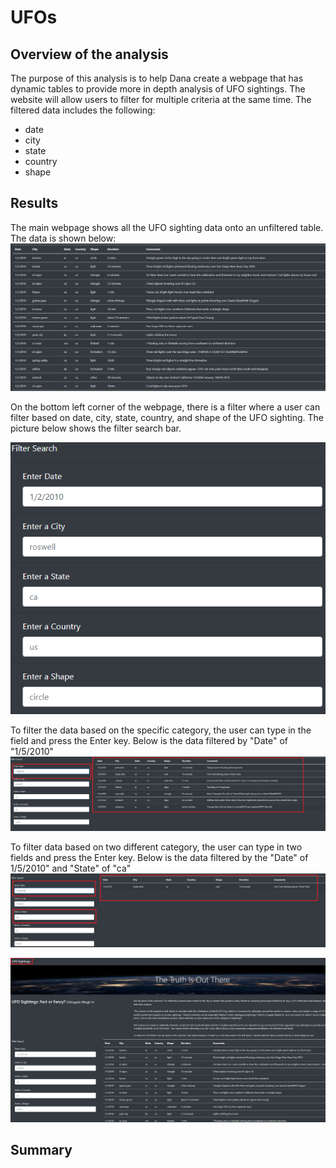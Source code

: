# UFOs

## Overview of the analysis
The purpose of this analysis is to help Dana create a webpage that has dynamic tables to provide more in depth analysis of UFO sightings. The website will allow users to filter for multiple criteria at the same time. The filtered data includes the following:

- date
- city
- state
- country 
- shape

## Results
The main webpage shows all the UFO sighting data onto an unfiltered table. The data is shown below:
![](Resources/Unfiltered_Data_Table.PNG)

On the bottom left corner of the webpage, there is a filter where a user can filter based on date, city, state, country, and shape of the UFO sighting. The picture below shows the filter search bar.

![](Resources/Filter_Search_Bar.PNG)

To filter the data based on the specific category, the user can type in the field and press the Enter key. Below is the data filtered by "Date" of "1/5/2010"
![](Resources/Filter_by_Date.PNG)


To filter data based on two different category, the user can type in two fields and press the Enter key. Below is the data filtered by the "Date" of 1/5/2010" and "State" of "ca"
![](Resources/Filter_by_Date_and_State.PNG)

![](Resources/Restart_Filter.PNG)

## Summary

